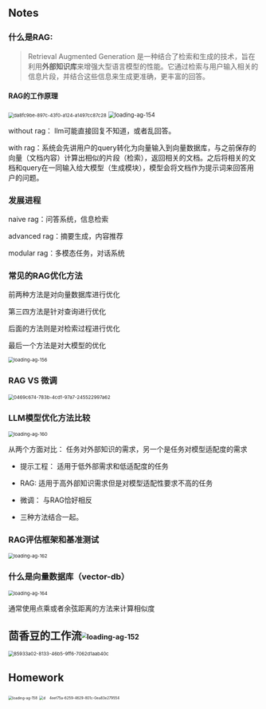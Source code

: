 ## Notes

### 什么是RAG:

> Retrieval Augmented Generation 是一种结合了检索和生成的技术，旨在利用**外部知识库**来增强大型语言模型的性能。它通过检索与用户输入相关的信息片段，并结合这些信息来生成更准确，更丰富的回答。

#### RAG的工作原理

<img title="" src="8.png" alt="da8fc9be-897c-43f0-a124-a1497cc87c28" style="zoom:67%;">

<img title="" src="2.png" alt="loading-ag-154" style="zoom:80%;">

without rag： llm可能直接回复不知道，或者乱回答。

with rag：系统会先讲用户的query转化为向量输入到向量数据库，与之前保存的向量（文档内容）计算出相似的片段（检索），返回相关的文档。之后将相关的文档和query在一同输入给大模型（生成模块），模型会将文档作为提示词来回答用户的问题。

### 发展进程

naive rag：问答系统，信息检索

advanced rag：摘要生成，内容推荐

modular rag：多模态任务，对话系统

### 常见的RAG优化方法

前两种方法是对向量数据库进行优化

第三四方法是针对查询进行优化

后面的方法则是对检索过程进行优化

最后一个方法是对大模型的优化

<img title="" src="3.png" alt="loading-ag-156" style="zoom:67%;">

### RAG VS 微调

<img title="" src="10.png" alt="0469c674-783b-4cd1-97a7-245522997a62" style="zoom:67%;"><u></u>

### LLM模型优化方法比较

<img title="" src="5.png" alt="loading-ag-160" style="zoom:67%;">

从两个方面对比： 任务对外部知识的需求，另一个是任务对模型适配度的需求

- 提示工程： 适用于低外部需求和低适配度的任务

- RAG: 适用于高外部知识需求但是对模型适配性要求不高的任务

- 微调： 与RAG恰好相反

- 三种方法结合一起。

### RAG评估框架和基准测试

<img title="" src="6.png" alt="loading-ag-162" style="zoom:67%;">

### 什么是向量数据库（vector-db）

<img title="" src="7.png" alt="loading-ag-164" data-align="inline" style="zoom:67%;">

通常使用点乘或者余弦距离的方法来计算相似度

## 茴香豆的工作流<img title="" src="8.png" alt="loading-ag-152" style="zoom:67%;" data-align="left">

<img title="" src="9.png" alt="85933a02-8133-46b5-9ff6-7062d1aab40c" style="zoom:67%;">

## Homework

<img title="" src="10.png" alt="loading-ag-158" style="zoom:50%;">

<img title="" src="11.png" alt="d    4eef75a-6259-4629-801c-0ea83e279554" style="zoom:50%;">
